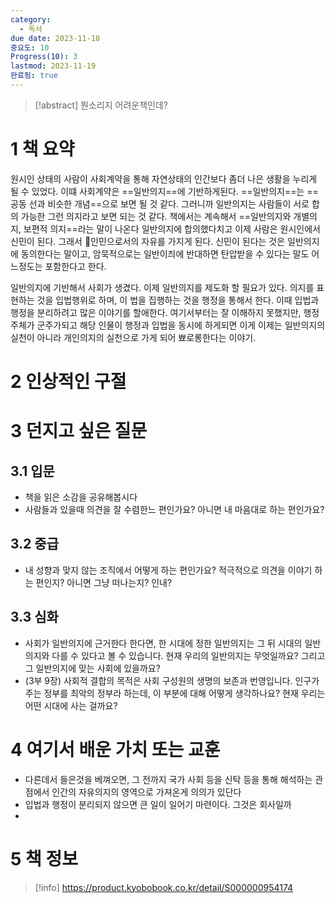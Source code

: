 ```yaml
---
category:
  - 독서
due date: 2023-11-18
중요도: 10
Progress(10): 3
lastmod: 2023-11-19
완료됨: true
---
```

 
> [!abstract]
> 뭔소리지 어려운책인데?



# 1 책 요약
원시인 상태의 사람이 사회계약을 통해 자연상태의 인간보다 좀더 나은 생활을 누리게 될 수 있었다.  이떄 사회계약은 ==일반의지==에 기반하게된다. ==일반의지==는 ==공동 선과 비슷한 개념==으로 보면 될 것 같다. 그러니까 일반의지는 사람들이 서로 합의 가능한 그런 의지라고 보면 되는 것 같다. 책에서는 계속해서 ==일반의지와 개별의지, 보편적 의지==라는 말이 나온다
일반의지에 합의했다치고 이제 사람은 원시인에서 신민이 된다. 그래서 인민으로서의 자유를 가지게 된다. 신민이 된다는 것은 일반의지에 동의한다는 말이고, 암묵적으로는 일반이즤에 반대하면 탄압받을 수 있다는 말도 어느정도는 포함한다고 한다.

일반의지에 기반해서 사회가 생겼다. 이제 일반의지를 제도화 할 필요가 있다. 의지를 표현하는 것을 입법행위로 하며, 이 법을 집행하는 것을 행정을 통해서 한다. 이때 입법과 행정을 분리하려고 많은 이야기를 할애한다.
여기서부터는 잘 이해하지 못했지만, 행정주체가 군주가되고 해당 인물이 행정과 입법을 동시에 하게되면 이게 이제는 일반의지의 실천이 아니라 개인의지의 실천으로 가게 되어 뾰로롱한다는 이야기.
# 2 인상적인 구절

# 3 던지고 싶은 질문
## 3.1 입문
- 책을 읽은 소감을 공유해봅시다
- 사람들과 있을때 의견을 잘 수렴한느 편인가요? 아니면 내 마음대로 하는 편인가요?
## 3.2 중급
- 내 성향과 맞지 않는 조직에서 어떻게 하는 편인가요? 적극적으로 의견을 이야기 하는 편인지? 아니면 그냥 떠나는지? 인내?
## 3.3 심화
- 사회가 일반의지에 근거한다 한다면, 한 시대에 정한 일반의지는 그 뒤 시대의 일반의지와 다를 수 있다고 볼 수 있습니다. 현재 우리의 일반의지는 무엇일까요? 그리고 그 일반의지에 맞는 사회에 있을까요?
- (3부 9장) 사회적 결합의 목적은 사회 구성원의 생명의 보존과 번영입니다. 인구가 주는 정부를 최악의 정부라 하는데, 이 부분에 대해 어떻게 생각하나요? 현재 우리는 어떤 시대에 사는 걸까요?

# 4 여기서 배운 가치 또는 교훈
- 다른데서 들은것을 베껴오면, 그 전까지 국가 사회 등을 신탁 등을  통해 해석하는 관점에서 인간의 자유의지의 영역으로 가져온게 의의가 있단다
- 입법과 행정이 분리되지 않으면 큰 일이 일어기 마련이다. 그것은 회사일까
- 

# 5 책 정보
> [!info] https://product.kyobobook.co.kr/detail/S000000954174
